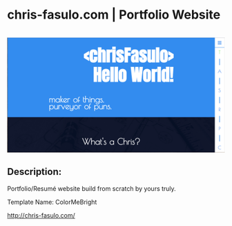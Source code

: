<h1>chris-fasulo.com | Portfolio Website</h1><br>
<img src="resources/images/chris-fasuloScreenshot.png">
<br>
<h2>Description:</h2>
<p>Portfolio/Resum&eacute; website build from scratch by yours truly.</p>
<p>Template Name: ColorMeBright</p>

http://chris-fasulo.com/
